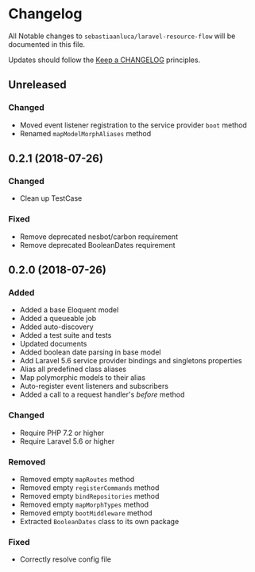 # Changelog

All Notable changes to `sebastiaanluca/laravel-resource-flow` will be documented in this file.

Updates should follow the [Keep a CHANGELOG](http://keepachangelog.com/) principles.

##  Unreleased

### Changed

- Moved event listener registration to the service provider `boot` method
- Renamed `mapModelMorphAliases` method

## 0.2.1 (2018-07-26)

### Changed

- Clean up TestCase

### Fixed

- Remove deprecated nesbot/carbon requirement
- Remove deprecated BooleanDates requirement

##  0.2.0 (2018-07-26)

### Added

- Added a base Eloquent model
- Added a queueable job
- Added auto-discovery
- Added a test suite and tests
- Updated documents
- Added boolean date parsing in base model
- Add Laravel 5.6 service provider bindings and singletons properties
- Alias all predefined class aliases
- Map polymorphic models to their alias
- Auto-register event listeners and subscribers
- Added a call to a request handler's _before_ method

### Changed

- Require PHP 7.2 or higher
- Require Laravel 5.6 or higher

### Removed

- Removed empty `mapRoutes` method
- Removed empty `registerCommands` method
- Removed empty `bindRepositories` method
- Removed empty `mapMorphTypes` method
- Removed empty `bootMiddleware` method
- Extracted `BooleanDates` class to its own package

### Fixed

- Correctly resolve config file
